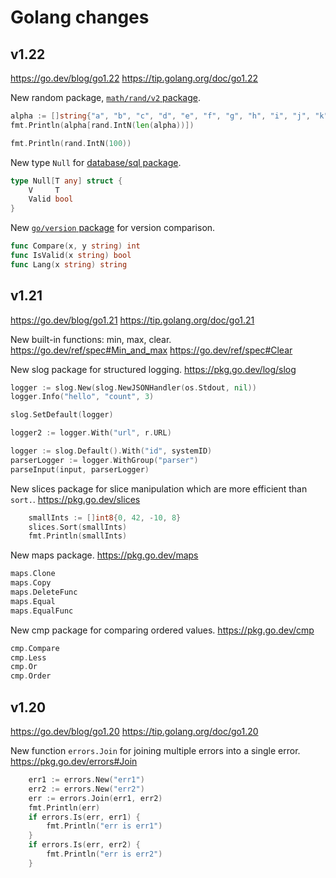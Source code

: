 # Golang changes

## v1.22
https://go.dev/blog/go1.22
https://tip.golang.org/doc/go1.22

New random package, [`math/rand/v2` package](https://pkg.go.dev/math/rand/v2).

```go
alpha := []string{"a", "b", "c", "d", "e", "f", "g", "h", "i", "j", "k", "l", "m", "n", "o", "p", "q", "r", "s", "t", "u", "v", "w", "x", "y", "z"}
fmt.Println(alpha[rand.IntN(len(alpha))]) 

fmt.Println(rand.IntN(100))
```

New type `Null` for [database/sql package](https://pkg.go.dev/database/sql#Null).

```go
type Null[T any] struct {
	V     T
	Valid bool
}
```

New [`go/version` package](https://pkg.go.dev/go/version) for version comparison.

```go
func Compare(x, y string) int
func IsValid(x string) bool
func Lang(x string) string
```

## v1.21
https://go.dev/blog/go1.21
https://tip.golang.org/doc/go1.21


New built-in functions: min, max, clear.
https://go.dev/ref/spec#Min_and_max
https://go.dev/ref/spec#Clear


New slog package for structured logging.
https://pkg.go.dev/log/slog

```go
logger := slog.New(slog.NewJSONHandler(os.Stdout, nil))
logger.Info("hello", "count", 3)

slog.SetDefault(logger)

logger2 := logger.With("url", r.URL)

logger := slog.Default().With("id", systemID)
parserLogger := logger.WithGroup("parser")
parseInput(input, parserLogger)
```

New slices package for slice manipulation which are more efficient than `sort.`.
https://pkg.go.dev/slices

```go
	smallInts := []int8{0, 42, -10, 8}
	slices.Sort(smallInts)
	fmt.Println(smallInts)
```

New maps package.
https://pkg.go.dev/maps

```go
maps.Clone
maps.Copy
maps.DeleteFunc
maps.Equal
maps.EqualFunc
```

New cmp package for comparing ordered values.
https://pkg.go.dev/cmp

```go
cmp.Compare
cmp.Less
cmp.Or
cmp.Order
```

## v1.20
https://go.dev/blog/go1.20
https://tip.golang.org/doc/go1.20

New function `errors.Join` for joining multiple errors into a single error.
https://pkg.go.dev/errors#Join

```go
	err1 := errors.New("err1")
	err2 := errors.New("err2")
	err := errors.Join(err1, err2)
	fmt.Println(err)
	if errors.Is(err, err1) {
		fmt.Println("err is err1")
	}
	if errors.Is(err, err2) {
		fmt.Println("err is err2")
	}
```

